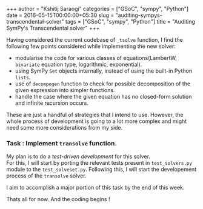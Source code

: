 +++
author = "Kshitij Saraogi"
categories = ["GSoC", "sympy", "Python"]
date = 2016-05-15T00:00:00+05:30
slug = "auditing-sympys-transcendental-solver"
tags = ["GSoC", "sympy", "Python"]
title = "Auditing SymPy's Transcendental solver"
+++

  
Having considered the current codebase of `_tsolve` function, I find the following few points considered while implementing the new solver:  

- modularise the code for various classes of equations(LambertW, `bivariate` equation type, logarithmic, exponential).  
- using SymPy `Set` objects internally, instead of using the built-in Python `lists`.  
- use of `decompogen` function to check for possible decomposition of the given expression into simpler functions.
- handle the case where the given equation has no closed-form solution and infinite recursion occurs.

These are just a handful of strategies that I intend to use. However, the whole process of development is going to a lot more complex and might need some more considerations from my side.  

### Task : Implement `transolve` function.

My plan is to do a _test-driven development_ for this solver.  
For this, I will start by porting the relevant tests present in `test_solvers.py` module to the `test_solveset.py`.
Following this, I will start the developement process of the `transolve` solver.  

I aim to accomplish a major portion of this task by the end of this week.

Thats all for now. 
And the coding begins !